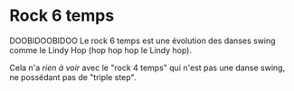 # Rock 6 temps

DOOBIDOOBIDOO Le rock 6 temps est une évolution des danses swing comme le Lindy Hop (hop hop hop le Lindy hop).

Cela n'a _rien à voir_ avec le "rock 4 temps" qui n'est pas une danse swing, ne possédant pas de "triple step".
